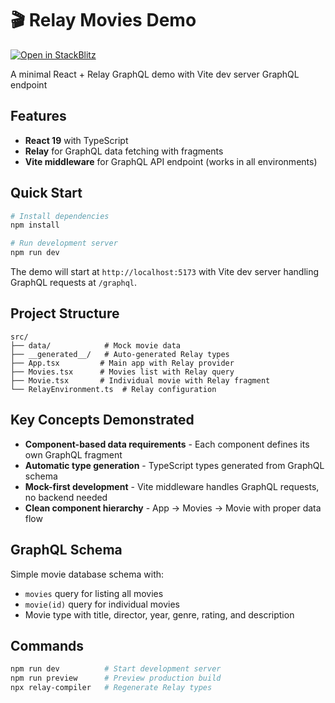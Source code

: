 # 🎬 Relay Movies Demo

[![Open in StackBlitz](https://developer.stackblitz.com/img/open_in_stackblitz.svg)](https://stackblitz.com/fork/github/jantimon/demo-relayjs-error-handling/tree/semantic-non-null)

A minimal React + Relay GraphQL demo with Vite dev server GraphQL endpoint

## Features

- **React 19** with TypeScript
- **Relay** for GraphQL data fetching with fragments
- **Vite middleware** for GraphQL API endpoint (works in all environments)

## Quick Start

```bash
# Install dependencies
npm install

# Run development server
npm run dev

```

The demo will start at `http://localhost:5173` with Vite dev server handling GraphQL requests at `/graphql`.

## Project Structure

```
src/
├── data/            # Mock movie data
├── __generated__/   # Auto-generated Relay types
├── App.tsx         # Main app with Relay provider
├── Movies.tsx      # Movies list with Relay query
├── Movie.tsx       # Individual movie with Relay fragment
└── RelayEnvironment.ts  # Relay configuration
```

## Key Concepts Demonstrated

- **Component-based data requirements** - Each component defines its own GraphQL fragment
- **Automatic type generation** - TypeScript types generated from GraphQL schema
- **Mock-first development** - Vite middleware handles GraphQL requests, no backend needed
- **Clean component hierarchy** - App → Movies → Movie with proper data flow

## GraphQL Schema

Simple movie database schema with:
- `movies` query for listing all movies
- `movie(id)` query for individual movies
- Movie type with title, director, year, genre, rating, and description

## Commands

```bash
npm run dev          # Start development server
npm run preview      # Preview production build
npx relay-compiler   # Regenerate Relay types
```
